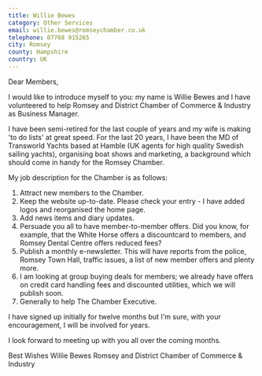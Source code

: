 ```yaml
---
title: Willie Bewes
category: Other Services
email: willie.bewes@romseychamber.co.uk
telephone: 07768 915265
city: Romsey
county: Hampshire
country: UK
---
```

Dear Members,

I would like to introduce myself to you: my name is Willie Bewes and I have volunteered to help Romsey and District Chamber of Commerce & Industry as Business Manager.

I have been semi-retired for the last couple of years and my wife is making 'to do lists' at great speed. For the last 20 years, I have been the MD of Transworld Yachts based at Hamble (UK agents for high quality Swedish sailing yachts), organising boat shows and marketing, a background which should come in handy for the Romsey Chamber.

My job description for the Chamber is as follows:

1. Attract new members to the Chamber.
2. Keep the website up-to-date. Please check your entry - I have added logos and reorganised the home page.
3. Add news items and diary updates.
4. Persuade you all to have member-to-member offers. Did you know, for example, that the White Horse offers a discountcard to members, and Romsey Dental Centre offers reduced fees?
5. Publish a monthly e-newsletter. This will have reports from the police, Romsey Town Hall, traffic issues, a list of new member offers and plenty more.
6. I am looking at group buying deals for members; we already have offers on credit card handling fees and discounted utilities, which we will publish soon.
7. Generally to help The Chamber Executive.

I have signed up initially for twelve months but I'm sure, with your encouragement, I will be involved for years.

I look forward to meeting up with you all over the coming months.

Best Wishes
Willie Bewes
Romsey and District Chamber of Commerce & Industry
